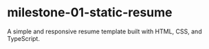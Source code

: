 # milestone-01-static-resume
 A simple and responsive resume template built with HTML, CSS, and TypeScript.
